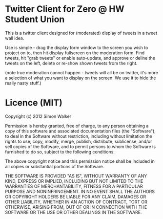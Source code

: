 Twitter Client for Zero @ HW Student Union
=====================

This is a twitter client designed for (moderated) display of tweets in a tweet wall idea.

Use is simple - drag the display form window to the screen you wish to project on to, then hit display fullscreen on the moderation form. Find tweets, hit "grab tweets" or enable auto-update, and approve or deline the tweets on the left, delete or re-show shown tweets from the right.

(note true moderation cannot happen - tweets will all be on twitter, it's more a selection of what you want to display on the screen. We use it to hide the really nasty stuff.)

Licence (MIT)
=====

Copyright (c) 2012 Simon Walker

Permission is hereby granted, free of charge, to any person obtaining a copy
of this software and associated documentation files (the "Software"), to deal
in the Software without restriction, including without limitation the rights
to use, copy, modify, merge, publish, distribute, sublicense, and/or sell
copies of the Software, and to permit persons to whom the Software is
furnished to do so, subject to the following conditions:

The above copyright notice and this permission notice shall be included in
all copies or substantial portions of the Software.

THE SOFTWARE IS PROVIDED "AS IS", WITHOUT WARRANTY OF ANY KIND, EXPRESS OR
IMPLIED, INCLUDING BUT NOT LIMITED TO THE WARRANTIES OF MERCHANTABILITY,
FITNESS FOR A PARTICULAR PURPOSE AND NONINFRINGEMENT. IN NO EVENT SHALL THE
AUTHORS OR COPYRIGHT HOLDERS BE LIABLE FOR ANY CLAIM, DAMAGES OR OTHER
LIABILITY, WHETHER IN AN ACTION OF CONTRACT, TORT OR OTHERWISE, ARISING FROM,
OUT OF OR IN CONNECTION WITH THE SOFTWARE OR THE USE OR OTHER DEALINGS IN
THE SOFTWARE.